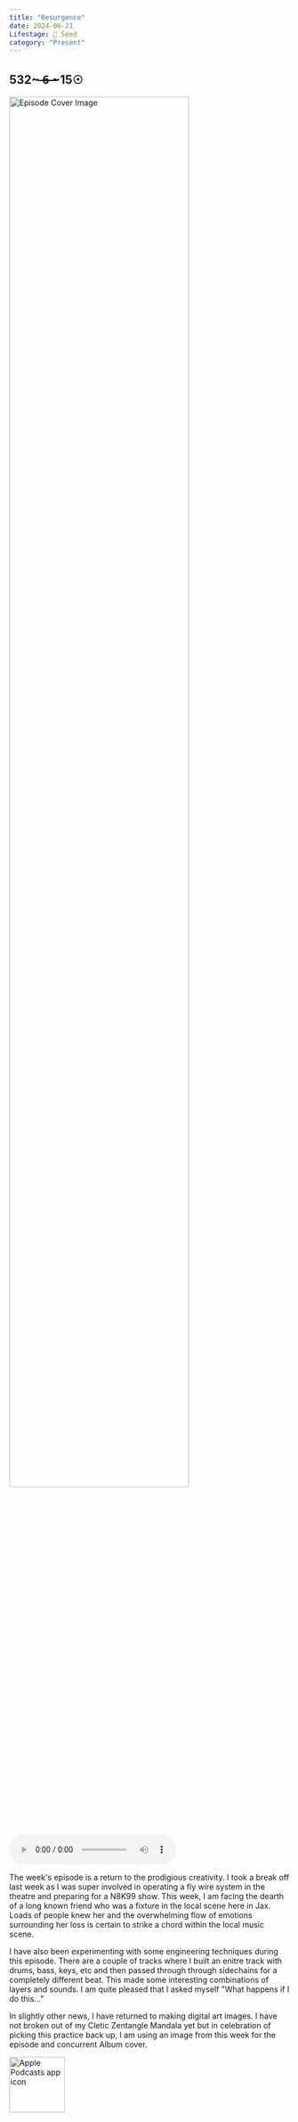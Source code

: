 ```yaml
---
title: "Resurgence"
date: 2024-06-21
Lifestage: 🌱 Seed
category: "Present"
---
```

## 532~ ̶6̶ ̶~15☉
<img src="https://artwork.captivate.fm/6897461f-98d9-4e36-90cc-8d7a3b024bc2/31FMzP8zopUd8EQZFDMOs9FF.jpg" alt="Episode Cover Image" width=80%/>
<audio controls>
  <source src="https://podcasts.captivate.fm/media/3e5cc49e-da7a-417f-8aea-92927e1fd81f/Episode-109.mp3" type="audio/mpeg">
  Your browser does not support the audio element.
</audio>

<p>The week's episode is a return to the prodigious creativity. I took a break off last week as I was super involved in operating a fly wire system in the theatre and preparing for a N8K99 show. This week, I am facing the dearth of a long known friend who was a fixture in the local scene here in Jax. Loads of people knew her and the overwhelming flow of emotions surrounding her loss is certain to strike a chord within the local music scene.</p><p>I have also been experimenting with some engineering techniques during this episode. There are a couple of tracks where I built an enitre track with drums, bass, keys, etc and then passed through through sidechains for a completely different beat. This made some interesting combinations of layers and sounds. I am quite pleased that I asked myself "What happens if I do this..."</p><p>In slightly other news, I have returned to making digital art images. I have not broken out of my Cletic Zentangle Mandala yet but in celebration of picking this practice back up, I am using an image from this week for the episode and concurrent Album cover. </p>

<a href="https://podcasts.apple.com/us/podcast/living-room-music/id1608791560?tscg=30200&itsct=podcast_box_appicon&ls=1&mttnsubad=1608791560" style="display: inline-block;"><img src="https://toolbox.marketingtools.apple.com/api/v2/badges/app-icon-podcasts/standard/en-us" alt="Apple Podcasts app icon" style="width: 100px; height: 100px; vertical-align: middle; object-fit: contain;" /></a>
    